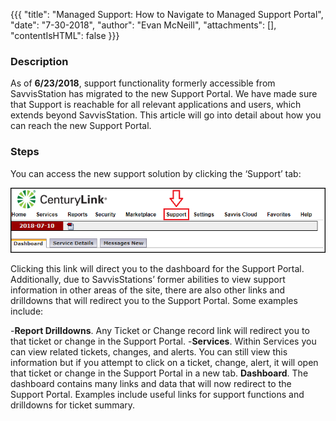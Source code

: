 {{{
  "title": "Managed Support: How to Navigate to Managed Support Portal",
  "date": "7-30-2018",
  "author": "Evan McNeill",
  "attachments": [],
  "contentIsHTML": false
}}}

### Description

As of **6/23/2018**, support functionality formerly accessible from SavvisStation has migrated to the new Support Portal.  We have made sure that Support is reachable for all relevant applications and users, which extends beyond SavvisStation.  This article will go into detail about how you can reach the new Support Portal.

### Steps

You can access the new support solution by clicking the ‘Support’ tab:

  ![supportportalnavigation](../images/managedsupport/howtonavigatetosupportportal-1.png)

Clicking this link will direct you to the dashboard for the Support Portal.  Additionally, due to SavvisStations’ former abilities to view support information in other areas of the site, there are also other links and drilldowns that will redirect you to the Support Portal.  Some examples include:

-**Report Drilldowns**.  Any Ticket or Change record link will redirect you to that ticket or change in the Support Portal.
-**Services**.  Within Services you can view related tickets, changes, and alerts.  You can still view this information but if you attempt to click on a ticket, change, alert, it will open that ticket or change in the Support Portal in a new tab.
**Dashboard**.  The dashboard contains many links and data that will now redirect to the Support Portal.  Examples include useful links for support functions and drilldowns for ticket summary.
